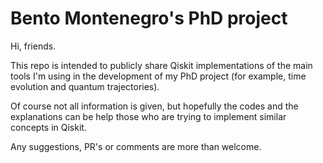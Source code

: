 # Bento Montenegro's PhD project

Hi, friends.

This repo is intended to publicly share Qiskit implementations of the main tools I'm using in the development of my PhD project (for example, time evolution and quantum trajectories).

Of course not all information is given, but hopefully the codes and the explanations can be help those who are trying to implement similar concepts in Qiskit.

Any suggestions, PR's or comments are more than welcome.
